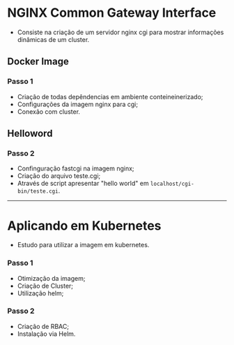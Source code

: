 # NGINX Common Gateway Interface

* Consiste na criação de um servidor nginx cgi para mostrar informações dinâmicas de um cluster.

## Docker Image
### Passo 1

* Criação de todas depêndencias em ambiente conteineinerizado;
* Configurações da imagem nginx para cgi;
* Conexão com cluster.

## Helloword
### Passo 2

* Confinguração fastcgi na imagem nginx;
* Criação do arquivo teste.cgi;
* Através de script apresentar "hello world" em ```localhost/cgi-bin/teste.cgi```.

---

# Aplicando em Kubernetes

* Estudo para utilizar a imagem em kubernetes.

### Passo 1 

* Otimização da imagem;
* Criação de Cluster;
* Utilização helm;

### Passo 2

* Criação de RBAC;
* Instalação via Helm.
